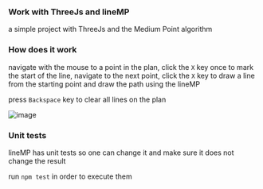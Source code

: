 ### Work with ThreeJs and lineMP

a simple project with ThreeJs and the Medium Point algorithm


### How does it work

navigate with the mouse to a point in the plan, click the `X` key once to mark the start of the line, navigate to the next point, click the `X` key to draw a line from the starting point and draw the path using the lineMP

press `Backspace` key to clear all lines on the plan

![image](https://user-images.githubusercontent.com/45473/143935688-2045fbb2-4c7a-451e-b4d6-0c1d4fe04ce2.png)


### Unit tests

lineMP has unit tests so one can change it and make sure it does not change the result

run `npm test` in order to execute them
